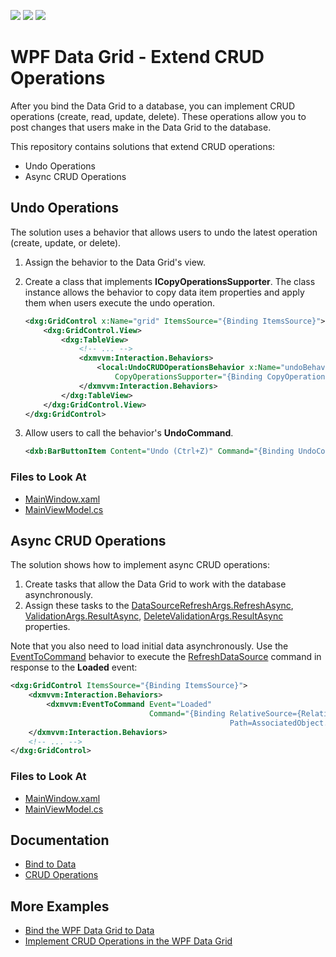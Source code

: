 <!-- default badges list -->
![](https://img.shields.io/endpoint?url=https://codecentral.devexpress.com/api/v1/VersionRange/423511009/21.2.4%2B)
[![](https://img.shields.io/badge/Open_in_DevExpress_Support_Center-FF7200?style=flat-square&logo=DevExpress&logoColor=white)](https://supportcenter.devexpress.com/ticket/details/T1044263)
[![](https://img.shields.io/badge/📖_How_to_use_DevExpress_Examples-e9f6fc?style=flat-square)](https://docs.devexpress.com/GeneralInformation/403183)
<!-- default badges end -->
# WPF Data Grid - Extend CRUD Operations

After you bind the Data Grid to a database, you can implement CRUD operations (create, read, update, delete). These operations allow you to post changes that users make in the Data Grid to the database.

This repository contains solutions that extend CRUD operations:

* Undo Operations
* Async CRUD Operations

## Undo Operations

The solution uses a behavior that allows users to undo the latest operation (create, update, or delete).

1. Assign the behavior to the Data Grid's view.
2. Create a class that implements **ICopyOperationsSupporter**. The class instance allows the behavior to copy data item properties and apply them when users execute the undo operation.

    ```xml
    <dxg:GridControl x:Name="grid" ItemsSource="{Binding ItemsSource}">
        <dxg:GridControl.View>
            <dxg:TableView>
                <!-- ... -->
                <dxmvvm:Interaction.Behaviors>
                    <local:UndoCRUDOperationsBehavior x:Name="undoBehavior" 
                        CopyOperationsSupporter="{Binding CopyOperationsSupporter}" />
                </dxmvvm:Interaction.Behaviors>
            </dxg:TableView>
        </dxg:GridControl.View>
    </dxg:GridControl>
    ```

3. Allow users to call the behavior's **UndoCommand**.

    ```xml
    <dxb:BarButtonItem Content="Undo (Ctrl+Z)" Command="{Binding UndoCommand, ElementName=undoBehavior}"/>
    ```


### Files to Look At

* [MainWindow.xaml](./CS/Undo/MainWindow.xaml)
* [MainViewModel.cs](./CS/Undo/MainViewModel.cs)

## Async CRUD Operations

The solution shows how to implement async CRUD operations:

1. Create tasks that allow the Data Grid to work with the database asynchronously.
2. Assign these tasks to the [DataSourceRefreshArgs.RefreshAsync](https://docs.devexpress.com/CoreLibraries/DevExpress.Mvvm.Xpf.DataSourceRefreshArgs.RefreshAsync), [ValidationArgs.ResultAsync](https://docs.devexpress.com/CoreLibraries/DevExpress.Mvvm.Xpf.ValidationArgs.ResultAsync), [DeleteValidationArgs.ResultAsync](https://docs.devexpress.com/CoreLibraries/DevExpress.Mvvm.Xpf.DeleteValidationArgs.ResultAsync) properties.

Note that you also need to load initial data asynchronously. Use the [EventToCommand](https://docs.devexpress.com/WPF/DevExpress.Mvvm.UI.EventToCommand) behavior to execute the [RefreshDataSource](https://docs.devexpress.com/WPF/DevExpress.Xpf.Grid.DataViewCommandsBase.RefreshDataSource) command in response to the **Loaded** event:

```xml
<dxg:GridControl ItemsSource="{Binding ItemsSource}">
    <dxmvvm:Interaction.Behaviors>
        <dxmvvm:EventToCommand Event="Loaded" 
                               Command="{Binding RelativeSource={RelativeSource Self}, 
                                                 Path=AssociatedObject.View.Commands.RefreshDataSource}"/>
    </dxmvvm:Interaction.Behaviors>
    <!-- ... -->
</dxg:GridControl>
```

### Files to Look At

* [MainWindow.xaml](./CS/AsyncCRUDOperations/MainWindow.xaml)
* [MainViewModel.cs](./CS/AsyncCRUDOperations/MainViewModel.cs)

## Documentation

* [Bind to Data](https://docs.devexpress.com/WPF/7352/controls-and-libraries/data-grid/bind-to-data)
* [CRUD Operations](https://docs.devexpress.com/WPF/401907/controls-and-libraries/data-grid/crud-operations)

## More Examples

* [Bind the WPF Data Grid to Data](https://github.com/DevExpress-Examples/how-to-bind-wpf-grid-to-data)
* [Implement CRUD Operations in the WPF Data Grid](https://github.com/DevExpress-Examples/how-to-implement-crud-operations)